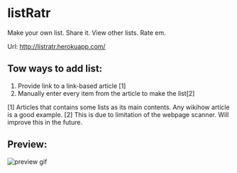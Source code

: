 # listRatr
Make your own list. Share it. View other lists. Rate em.

Url: http://listratr.herokuapp.com/

## Tow ways to add list:
1. Provide link to a link-based article [1]
2. Manually enter every item from the article to make the list[2]

[1] Articles that contains some lists as its main contents. Any wikihow article is a good example.
[2] This is due to limitation of the webpage scanner. Will improve this in the future.

## Preview:
![preview gif](https://raw.githubusercontent.com/imranariffin/lystr/master/img/preview.gif)
